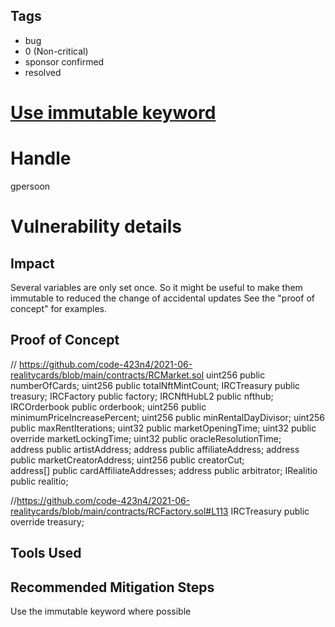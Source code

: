 ## Tags

- bug
- 0 (Non-critical)
- sponsor confirmed
- resolved

# [Use immutable keyword](https://github.com/code-423n4/2021-06-realitycards-findings/issues/6) 

# Handle

gpersoon


# Vulnerability details

## Impact
Several variables are only set once. So it might be useful to make them immutable to reduced the change of accidental updates
See the "proof of concept" for examples.

## Proof of Concept
// https://github.com/code-423n4/2021-06-realitycards/blob/main/contracts/RCMarket.sol
uint256 public numberOfCards;
uint256 public totalNftMintCount;
IRCTreasury public treasury;
IRCFactory public factory;
IRCNftHubL2 public nfthub;
IRCOrderbook public orderbook;
uint256 public minimumPriceIncreasePercent;
uint256 public minRentalDayDivisor;
uint256 public maxRentIterations;
uint32 public marketOpeningTime;
uint32 public override marketLockingTime;
uint32 public oracleResolutionTime;   
address public artistAddress;
address public affiliateAddress;
address public marketCreatorAddress;
uint256 public creatorCut;    
address[] public cardAffiliateAddresses;
address public arbitrator;
IRealitio public realitio;

//https://github.com/code-423n4/2021-06-realitycards/blob/main/contracts/RCFactory.sol#L113
IRCTreasury public override treasury;
    
## Tools Used

## Recommended Mitigation Steps
Use the immutable keyword where possible


